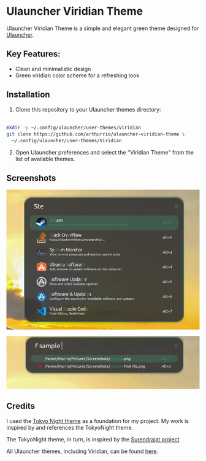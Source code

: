 # Ulauncher Viridian Theme

Ulauncher Viridian Theme is a simple and elegant green theme designed for [Ulauncher](https://ulauncher.io/).

## Key Features:

- Clean and minimalistic design
- Green viridian color scheme for a refreshing look

## Installation

1. Clone this repository to your Ulauncher themes directory:

```sh

mkdir -p ~/.config/ulauncher/user-themes/Viridian
git clone https://github.com/arthurrio/ulauncher-viridian-theme \
  ~/.config/ulauncher/user-themes/Viridian

```
2. Open Ulauncher preferences and select the "Viridian Theme" from the list of available themes.

## Screenshots

![SS](Screenshots/sample.png)

![SS](Screenshots/fuzzy-find.png)

## Credits
I used the [Tokyo Night theme](https://github.com/SirHades696/TokyoNight-Ulauncher-Theme) as a foundation for my project. My work is inspired by and references the TokyoNight theme.

The TokyoNight theme, in turn, is inspired by the [Surendrajat project](https://github.com/Surendrajat/SeaOwl-Ulauncher-theme) 

All Ulauncher themes, including Viridian, can be found [here](https://gist.github.com/gornostal/02a232e6e560da7946c053555ced6cce).
